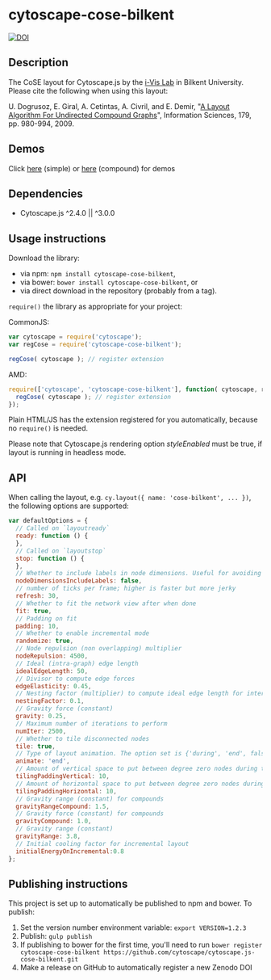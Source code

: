 cytoscape-cose-bilkent
================================================================================
[![DOI](https://zenodo.org/badge/42200589.svg)](https://zenodo.org/badge/latestdoi/42200589)

## Description

The CoSE layout for Cytoscape.js by the [i-Vis Lab](http://cs.bilkent.edu.tr/~ivis/) in Bilkent University. Please cite the following when using this layout:

U. Dogrusoz, E. Giral, A. Cetintas, A. Civril, and E. Demir, "[A Layout Algorithm For Undirected Compound Graphs](http://www.sciencedirect.com/science/article/pii/S0020025508004799)", Information Sciences, 179, pp. 980-994, 2009.

## Demos

Click [here](https://rawgit.com/cytoscape/cytoscape.js-cose-bilkent/unstable/demo.html) (simple) or [here](https://rawgit.com/cytoscape/cytoscape.js-cose-bilkent/unstable/demo-compound.html) (compound) for demos

## Dependencies

 * Cytoscape.js ^2.4.0 || ^3.0.0


## Usage instructions

Download the library:
 * via npm: `npm install cytoscape-cose-bilkent`,
 * via bower: `bower install cytoscape-cose-bilkent`, or
 * via direct download in the repository (probably from a tag).

`require()` the library as appropriate for your project:

CommonJS:
```js
var cytoscape = require('cytoscape');
var regCose = require('cytoscape-cose-bilkent');

regCose( cytoscape ); // register extension
```

AMD:
```js
require(['cytoscape', 'cytoscape-cose-bilkent'], function( cytoscape, regCose ){
  regCose( cytoscape ); // register extension
});
```

Plain HTML/JS has the extension registered for you automatically, because no `require()` is needed.

Please note that Cytoscape.js rendering option *styleEnabled* must be true, if layout is running in headless mode.

## API

When calling the layout, e.g. `cy.layout({ name: 'cose-bilkent', ... })`, the following options are supported:

```js
var defaultOptions = {
  // Called on `layoutready`
  ready: function () {
  },
  // Called on `layoutstop`
  stop: function () {
  },
  // Whether to include labels in node dimensions. Useful for avoiding label overlap
  nodeDimensionsIncludeLabels: false,
  // number of ticks per frame; higher is faster but more jerky
  refresh: 30, 
  // Whether to fit the network view after when done
  fit: true,
  // Padding on fit
  padding: 10,
  // Whether to enable incremental mode
  randomize: true,
  // Node repulsion (non overlapping) multiplier
  nodeRepulsion: 4500,
  // Ideal (intra-graph) edge length
  idealEdgeLength: 50,
  // Divisor to compute edge forces
  edgeElasticity: 0.45,
  // Nesting factor (multiplier) to compute ideal edge length for inter-graph edges
  nestingFactor: 0.1,
  // Gravity force (constant)
  gravity: 0.25,
  // Maximum number of iterations to perform
  numIter: 2500,
  // Whether to tile disconnected nodes
  tile: true,
  // Type of layout animation. The option set is {'during', 'end', false}
  animate: 'end',
  // Amount of vertical space to put between degree zero nodes during tiling (can also be a function)
  tilingPaddingVertical: 10,
  // Amount of horizontal space to put between degree zero nodes during tiling (can also be a function)
  tilingPaddingHorizontal: 10,
  // Gravity range (constant) for compounds
  gravityRangeCompound: 1.5,
  // Gravity force (constant) for compounds
  gravityCompound: 1.0,
  // Gravity range (constant)
  gravityRange: 3.8,
  // Initial cooling factor for incremental layout
  initialEnergyOnIncremental:0.8
};
```


## Publishing instructions

This project is set up to automatically be published to npm and bower.  To publish:

1. Set the version number environment variable: `export VERSION=1.2.3`
1. Publish: `gulp publish`
1. If publishing to bower for the first time, you'll need to run `bower register cytoscape-cose-bilkent https://github.com/cytoscape/cytoscape.js-cose-bilkent.git`
1. Make a release on GitHub to automatically register a new Zenodo DOI

